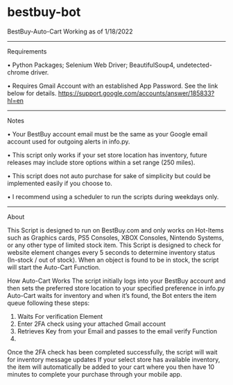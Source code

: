 # bestbuy-bot

BestBuy-Auto-Cart
Working as of 1/18/2022 
____________
Requirements

•	Python Packages; Selenium Web Driver; BeautifulSoup4, undetected-chrome driver.

•	Requires Gmail Account with an established App Password. See the link below for details. 
    https://support.google.com/accounts/answer/185833?hl=en

____________
Notes


•	Your BestBuy account email must be the same as your Google email account used for outgoing alerts in info.py.

•	This script only works if your set store location has inventory, future releases may include store options within a set range (250 miles).

•	This script does not auto purchase for sake of simplicity but could be implemented easily if you choose to. 

•	I recommend using a scheduler to run the scripts during weekdays only.
 
____________
About

This Script is designed to run on BestBuy.com and only works on Hot-Items such as Graphics cards, PS5 Consoles, XBOX Consoles, Nintendo Systems, or any other type of limited stock item. 
This Script is designed to check for website element changes every 5 seconds to determine inventory status (In-stock / out of stock). When an object is found to be in stock, the script will start the Auto-Cart Function.

 

How Auto-Cart Works 
The script initially logs into your BestBuy account and then sets the preferred store location to your specified preference in info.py
Auto-Cart waits for inventory and when it’s found, the Bot enters the item queue following these steps:
 

1.	Waits For verification Element
2.	Enter 2FA check using your attached Gmail account
3.	Retrieves Key from your Email and passes to the email verify Function
4.	 

Once the 2FA check has been completed successfully, the script will wait for inventory message updates
If your select store has available inventory, the item will automatically be added to your cart where you then have 10 minutes to complete your purchase through your mobile app.




 


 






